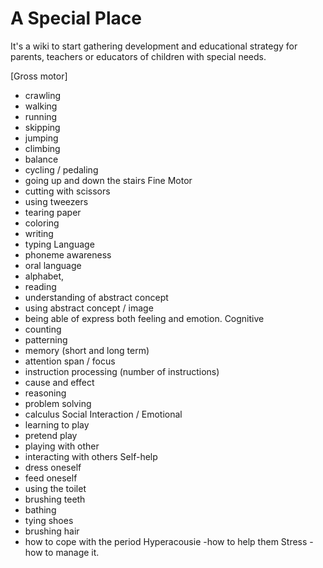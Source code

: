 <!-- TITLE: Home -->
<!-- SUBTITLE: A quick summary of Home -->

# A Special Place

It's a wiki to start gathering development and educational strategy for parents, teachers or educators of children with special needs. 

[Gross motor]
- crawling
- walking
- running
- skipping
- jumping
- climbing
- balance
- cycling / pedaling
- going up and down the stairs
Fine Motor
- cutting with scissors
- using tweezers
- tearing paper
- coloring
- writing
- typing
Language
- phoneme awareness
- oral language
- alphabet,
- reading
- understanding of abstract concept
- using abstract concept / image
- being able of express both feeling and emotion.
Cognitive 
- counting
- patterning
- memory (short and long term)
- attention span / focus
- instruction processing (number of instructions)
- cause and effect
- reasoning
- problem solving
- calculus
Social Interaction / Emotional
- learning to play
- pretend play
- playing with other
- interacting with others
Self-help
- dress oneself
- feed oneself
- using the toilet
- brushing teeth
- bathing
- tying shoes
- brushing hair
- how to cope with the period
Hyperacousie
-how to help them
Stress
-how to manage it.